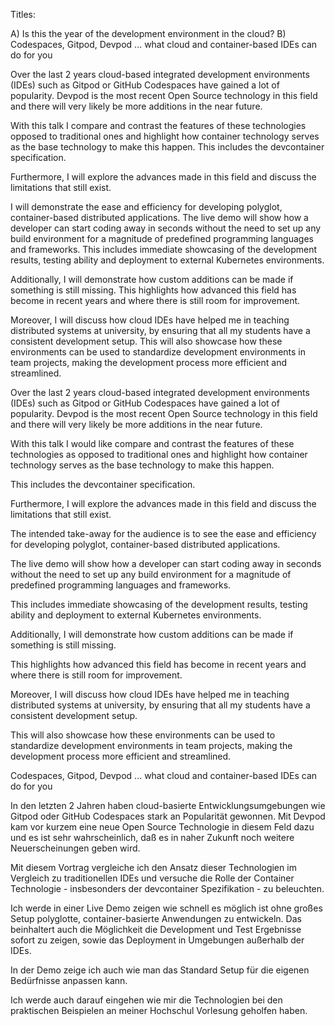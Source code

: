 Titles:

A) Is this the year of the development environment in the cloud?
B) Codespaces, Gitpod, Devpod ... what cloud and container-based IDEs can do for you


Over the last 2 years cloud-based integrated development environments (IDEs) such as Gitpod or GitHub Codespaces have gained a lot of popularity. Devpod is the most recent Open Source technology in this field and there will very likely be more additions in the near future.

With this talk I compare and contrast the features of these technologies opposed to traditional ones and highlight how container technology serves as the base technology to make this happen.
This includes the devcontainer specification.

Furthermore, I will explore the advances made in this field and discuss the limitations that still exist.

I will demonstrate the ease and efficiency for developing polyglot, container-based distributed applications.
The live demo will show how a developer can start coding away in seconds without the need to set up any build environment for a magnitude of predefined programming languages and frameworks.
This includes immediate showcasing of the development results, testing ability and deployment to external Kubernetes environments.

Additionally, I will demonstrate how custom additions can be made if something is still missing.
This highlights how advanced this field has become in recent years and where there is still room for improvement.

Moreover, I will discuss how cloud IDEs have helped me in teaching distributed systems at university, by ensuring that all my students have a consistent development setup.
This will also showcase how these environments can be used to standardize development environments in team projects, making the development process more efficient and streamlined.

Over the last 2 years cloud-based integrated development environments (IDEs) such as Gitpod or GitHub Codespaces have gained a lot of popularity. Devpod is the most recent Open Source technology in this field and there will very likely be more additions in the near future.



With this talk I would like compare and contrast the features of these technologies as opposed to traditional ones and highlight how container technology serves as the base technology to make this happen.

This includes the devcontainer specification.



Furthermore, I will explore the advances made in this field and discuss the limitations that still exist.



The intended take-away for the audience is to see the ease and efficiency for developing polyglot, container-based distributed applications.

The live demo will show how a developer can start coding away in seconds without the need to set up any build environment for a magnitude of predefined programming languages and frameworks.

This includes immediate showcasing of the development results, testing ability and deployment to external Kubernetes environments.



Additionally, I will demonstrate how custom additions can be made if something is still missing.

This highlights how advanced this field has become in recent years and where there is still room for improvement.



Moreover, I will discuss how cloud IDEs have helped me in teaching distributed systems at university, by ensuring that all my students have a consistent development setup.

This will also showcase how these environments can be used to standardize development environments in team projects, making the development process more efficient and streamlined.



Codespaces, Gitpod, Devpod ... what cloud and container-based IDEs can do for you

In den letzten 2 Jahren haben cloud-basierte Entwicklungsumgebungen wie Gitpod oder GitHub Codespaces stark an Popularität gewonnen. Mit Devpod kam vor kurzem eine neue Open Source Technologie in diesem Feld dazu und es ist sehr wahrscheinlich, daß es in naher Zukunft noch weitere Neuerscheinungen geben wird.

Mit diesem Vortrag vergleiche ich den Ansatz dieser Technologien im Vergleich zu traditionellen IDEs und versuche die Rolle der Container Technologie - insbesonders der devcontainer Spezifikation - zu beleuchten.

Ich werde in einer Live Demo zeigen wie schnell es möglich ist ohne großes Setup polyglotte, container-basierte Anwendungen zu entwickeln. Das beinhaltert auch die Möglichkeit die Development und Test Ergebnisse sofort zu zeigen, sowie das Deployment in Umgebungen außerhalb der IDEs.

In der Demo zeige ich auch wie man das Standard Setup für die eigenen Bedürfnisse anpassen kann.

Ich werde auch darauf eingehen wie mir die Technologien bei den praktischen Beispielen an meiner Hochschul Vorlesung geholfen haben.

